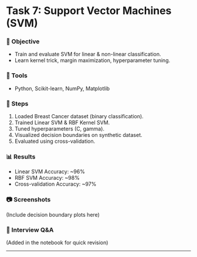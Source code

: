 # Task 7: Support Vector Machines (SVM)

### 📌 Objective
- Train and evaluate SVM for linear & non-linear classification.
- Learn kernel trick, margin maximization, hyperparameter tuning.

### 🔧 Tools
- Python, Scikit-learn, NumPy, Matplotlib

### 🚀 Steps
1. Loaded Breast Cancer dataset (binary classification).
2. Trained Linear SVM & RBF Kernel SVM.
3. Tuned hyperparameters (C, gamma).
4. Visualized decision boundaries on synthetic dataset.
5. Evaluated using cross-validation.

### 📊 Results
- Linear SVM Accuracy: ~96%
- RBF SVM Accuracy: ~98%
- Cross-validation Accuracy: ~97%

### 📷 Screenshots
(Include decision boundary plots here)

### 📝 Interview Q&A
(Added in the notebook for quick revision)

---
